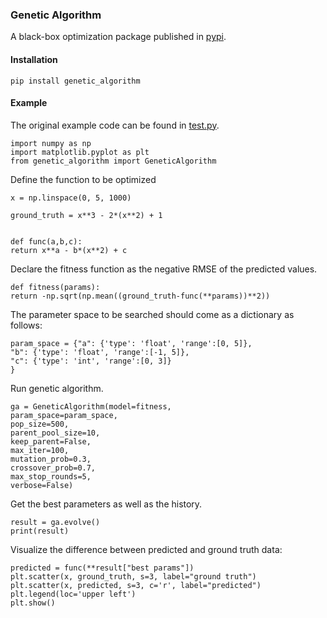 ### Genetic Algorithm 

A black-box optimization package published in [pypi](https://pypi.org/project/genetic-algorithm/).

#### Installation
    pip install genetic_algorithm

#### Example

The original example code can be found in [test.py](./test.py).

    import numpy as np
    import matplotlib.pyplot as plt
    from genetic_algorithm import GeneticAlgorithm

Define the function to be optimized  

    x = np.linspace(0, 5, 1000)
    
    ground_truth = x**3 - 2*(x**2) + 1
    
    
    def func(a,b,c):
    return x**a - b*(x**2) + c

Declare the fitness function as the negative RMSE of the predicted 
values.

    def fitness(params):
    return -np.sqrt(np.mean((ground_truth-func(**params))**2))
        
The parameter space to be searched should come as a dictionary as follows:

    param_space = {"a": {'type': 'float', 'range':[0, 5]},
    "b": {'type': 'float', 'range':[-1, 5]},
    "c": {'type': 'int', 'range':[0, 3]}
    }

Run genetic algorithm.

    ga = GeneticAlgorithm(model=fitness,
    param_space=param_space,
    pop_size=500,
    parent_pool_size=10,
    keep_parent=False,
    max_iter=100,
    mutation_prob=0.3,
    crossover_prob=0.7,
    max_stop_rounds=5,
    verbose=False)
    
Get the best parameters as well as the history. 

    result = ga.evolve()
    print(result)

Visualize the difference between predicted and ground truth data: 

    predicted = func(**result["best params"])
    plt.scatter(x, ground_truth, s=3, label="ground truth")
    plt.scatter(x, predicted, s=3, c='r', label="predicted")
    plt.legend(loc='upper left')
    plt.show()
